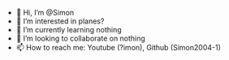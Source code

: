 - 👋 Hi, I’m @Simon
- 👀 I’m interested in planes?
- 🌱 I’m currently learning nothing
- 💞️ I’m looking to collaborate on nothing
- 📫 How to reach me: Youtube (?imon), Github (Simon2004-1)
